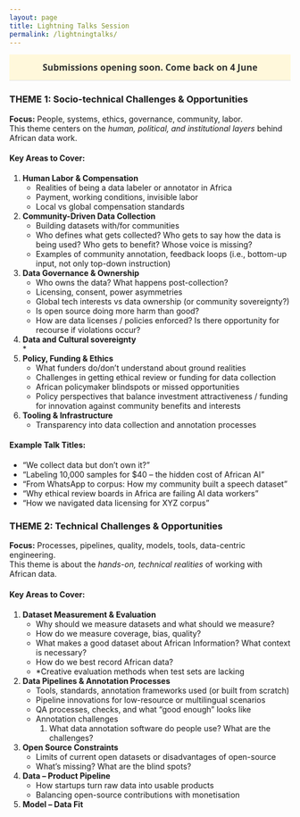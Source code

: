 ```yaml
---
layout: page
title: Lightning Talks Session
permalink: /lightningtalks/
---
```


<style>
.button-blue{
  display:inline-block;
  background:#1e6c93;
  color:#ffffff !important;      /* keep text white even in dark mode */
  font-family:system-ui,sans-serif;
  font-size:1rem;
  font-weight:600;
  padding:0.75rem 1.5rem;
  border-radius:0.5rem;
  text-decoration:none;
  box-shadow:0 3px 8px rgba(0,0,0,.15);
  transition:background .2s ease,transform .2s ease;
}
.button-blue:hover{              /* subtle hover */
  background:#155274;
  transform:translateY(-2px);
}
.button-blue:active{             /* click “press” effect */
  transform:translateY(0);
}
.center { text-align:center; }


/* simple banner that stretches full width */
.announcement{
  background:#fff8db;           /* soft yellow highlight */
  color:#333333;
  text-align:center;
  font-family:system-ui,sans-serif;
  font-size:1rem;
  font-weight:600;
  padding:0.75rem 1rem;
  border-bottom:1px solid #e2e2e2;
} 
</style>

<!-- Paste this button wherever you need it
<div class="center">
<a class="button-blue"
   href="https://forms.gle/b7puQJswxM2dLcMe7"
   target="_blank" rel="noopener">
  Apply for lightning talks
</a>
</div>
<br> -->

<div class="announcement">
  Submissions opening soon. <strong>Come back on&nbsp;4 June</strong>
</div>

### **THEME 1: Socio-technical Challenges & Opportunities**

**Focus:** People, systems, ethics, governance, community, labor.  
This theme centers on the *human, political, and institutional layers* behind African data work.

#### **Key Areas to Cover:**

1. **Human Labor & Compensation**  
   * Realities of being a data labeler or annotator in Africa  
   * Payment, working conditions, invisible labor  
   * Local vs global compensation standards  
2. **Community-Driven Data Collection**  
   * Building datasets with/for communities  
   * Who defines what gets collected? Who gets to say how the data is being used? Who gets to benefit? Whose voice is missing?  
   * Examples of community annotation, feedback loops (i.e., bottom-up input, not only top-down instruction)  
3. **Data Governance & Ownership**  
   * Who owns the data? What happens post-collection?  
   * Licensing, consent, power asymmetries  
   * Global tech interests vs data ownership (or community sovereignty?)  
   * Is open source doing more harm than good?  
   * How are data licenses / policies enforced? Is there opportunity for recourse if violations occur?   
4. **Data and Cultural sovereignty**  
   *   
5. **Policy, Funding & Ethics**  
   * What funders do/don’t understand about ground realities  
   * Challenges in getting ethical review or funding for data collection  
   * African policymaker blindspots or missed opportunities  
   * Policy perspectives that balance investment attractiveness / funding for innovation against community benefits and interests  
6. **Tooling & Infrastructure**  
   * Transparency into data collection and annotation processes

#### **Example Talk Titles:**

* “We collect data but don’t own it?”  
* “Labeling 10,000 samples for $40 – the hidden cost of African AI”  
* “From WhatsApp to corpus: How my community built a speech dataset”  
* “Why ethical review boards in Africa are failing AI data workers”  
* “How we navigated data licensing for XYZ corpus”

### **THEME 2: Technical Challenges & Opportunities**

**Focus:** Processes, pipelines, quality, models, tools, data-centric engineering.  
This theme is about the *hands-on, technical realities* of working with African data.

#### **Key Areas to Cover:**

1. **Dataset Measurement & Evaluation**  
   * Why should we measure datasets and what should we measure?  
   * How do we measure coverage, bias, quality?  
   * What makes a good dataset about African Information? What context is necessary?   
   * How do we best record African data?  
   * \*Creative evaluation methods when test sets are lacking   
2. **Data Pipelines & Annotation Processes**  
   * Tools, standards, annotation frameworks used (or built from scratch)  
   * Pipeline innovations for low-resource or multilingual scenarios  
   * QA processes, checks, and what “good enough” looks like  
   * Annotation challenges  
     1. What data annotation software do people use? What are the challenges?   
3. **Open Source Constraints**  
   * Limits of current open datasets or disadvantages of open-source  
   * What’s missing? What are the blind spots?  
4. **Data – Product Pipeline**  
   * How startups turn raw data into usable products  
   * Balancing open-source contributions with monetisation  
5. **Model – Data Fit**

   

